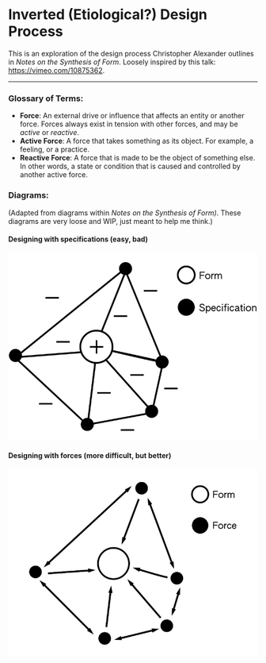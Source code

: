 # Inverted (Etiological?) Design Process

This is an exploration of the design process Christopher Alexander outlines in *Notes on the Synthesis of Form*. Loosely inspired by this talk: https://vimeo.com/10875362.

---

### Glossary of Terms:

- __Force__: An external drive or influence that affects an entity or another force. Forces always exist in tension with other forces, and may be *active* or *reactive*.
- __Active Force__: A force that takes something as its object. For example, a feeling, or a practice.
- __Reactive Force__: A force that is made to be the object of something else. In other words, a state or condition that is caused and controlled by another active force.

### Diagrams:

(Adapted from diagrams within *Notes on the Synthesis of Form)*. These diagrams are very loose and WIP, just meant to help me think.)

#### Designing with specifications (easy, bad)
![Specs](/designing-with-forces/specs.jpg?raw=true "Specs")

#### Designing with forces (more difficult, but better)
![Forces](/designing-with-forces/forces.jpg?raw=true "Forces")
